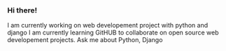 ### Hi there!

I am currently working on web developement project with python and django
I am currently learning GitHUB to collaborate on open source web developement projects.
Ask me about Python, Django
